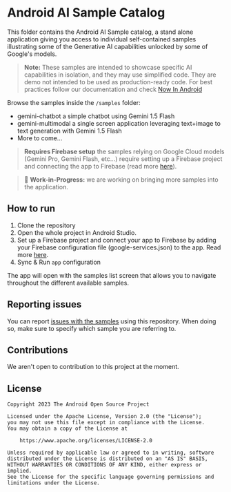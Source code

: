 # Android AI Sample Catalog

This folder contains the Android AI Sample catalog, a stand alone application giving you access to 
individual self-contained samples illustrating some of the Generative AI capabilities unlocked by 
some of Google's models.

> **Note:** These samples are intended to showcase specific AI capabilities in isolation, and they may use
> simplified code. They are demo not intended to be used as production-ready code.
> For best practices follow our documentation and check
> [Now In Android](https://github.com/android/nowinandroid)

Browse the samples inside the `/samples` folder:

- gemini-chatbot a simple chatbot using Gemini 1.5 Flash
- gemini-multimodal a single screen application leveraging text+image to text generation with Gemini 1.5 Flash
- More to come...

> **Requires Firebase setup** the samples relying on Google Cloud models (Gemini Pro, Gemini Flash, etc...) 
> require setting up a Firebase project and connecting the app to Firebase (read more [here](https://firebase.google.com/docs/vertex-ai/get-started?platform=android#set-up-firebase)).   

> 🚧 **Work-in-Progress:** we are working on bringing more samples into the application.

## How to run

1. Clone the repository
2. Open the whole project in Android Studio.
3. Set up a Firebase project and connect your app to Firebase by adding your Firebase configuration 
file (google-services.json) to the app. Read more [here](https://firebase.google.com/docs/vertex-ai/get-started?platform=android#set-up-firebase).
3. Sync & Run `app` configuration

The app will open with the samples list screen that allows you to navigate throughout the different 
available samples.

## Reporting issues

You can report [issues with the samples](https://github.com/android/ai-samples/issues) using
this repository. When doing so, make sure to specify which sample you are referring to.

## Contributions

We aren't open to contribution to this project at the moment.

## License

```
Copyright 2023 The Android Open Source Project
 
Licensed under the Apache License, Version 2.0 (the "License");
you may not use this file except in compliance with the License.
You may obtain a copy of the License at

    https://www.apache.org/licenses/LICENSE-2.0

Unless required by applicable law or agreed to in writing, software
distributed under the License is distributed on an "AS IS" BASIS,
WITHOUT WARRANTIES OR CONDITIONS OF ANY KIND, either express or implied.
See the License for the specific language governing permissions and
limitations under the License.
```
